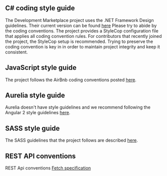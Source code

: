## C# coding style guide
The Development Marketplace project uses the .NET Framework Design guidelines.
Their current version can be found [here](https://msdn.microsoft.com/en-us/library/ms229042.aspx)
Please try to abide by the coding conventions. The project provides a StyleCop configuration file that applies all coding convention rules.
For contributors that recently joined the project, the StyleCop setup is recommended. Trying to preserve the coding convention is key in
in order to maintain project integrity and keep it consistent.

## JavaScript style guide
The project follows the AirBnb coding conventions posted [here](https://github.com/airbnb/javascript).

## Aurelia style guide
Aurelia doesn't have style guidelines and we recommend following the Angular 2 style guidelines [here](https://angular.io/styleguide).

## SASS style guide
The SASS guidelines that the project follows are described [here](https://sass-guidelin.es/).

## REST API conventions
REST Api conventions
[Fetch specification](https://fetch.spec.whatwg.org/#response-class)
